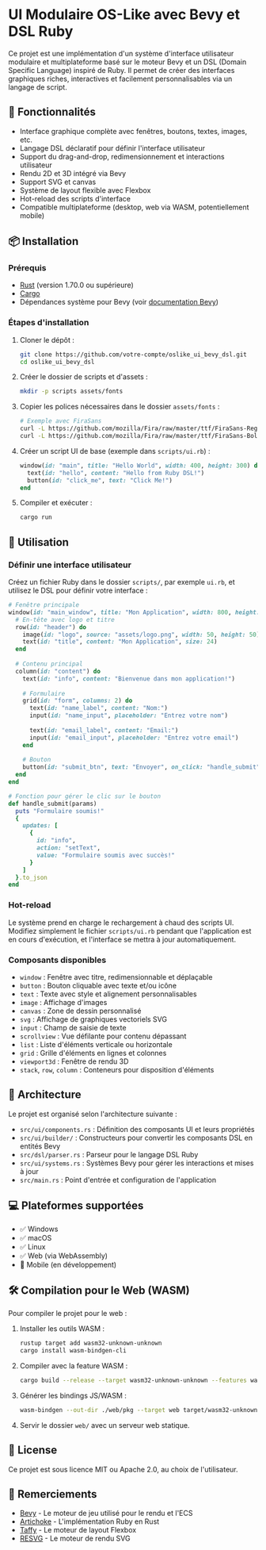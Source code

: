 # UI Modulaire OS-Like avec Bevy et DSL Ruby

Ce projet est une implémentation d'un système d'interface utilisateur modulaire et multiplateforme basé sur le moteur Bevy et un DSL (Domain Specific Language) inspiré de Ruby. Il permet de créer des interfaces graphiques riches, interactives et facilement personnalisables via un langage de script.

## 🎯 Fonctionnalités

- Interface graphique complète avec fenêtres, boutons, textes, images, etc.
- Langage DSL déclaratif pour définir l'interface utilisateur
- Support du drag-and-drop, redimensionnement et interactions utilisateur
- Rendu 2D et 3D intégré via Bevy
- Support SVG et canvas
- Système de layout flexible avec Flexbox
- Hot-reload des scripts d'interface
- Compatible multiplateforme (desktop, web via WASM, potentiellement mobile)

## 📦 Installation

### Prérequis

- [Rust](https://www.rust-lang.org/) (version 1.70.0 ou supérieure)
- [Cargo](https://doc.rust-lang.org/cargo/getting-started/installation.html)
- Dépendances système pour Bevy (voir [documentation Bevy](https://bevyengine.org/learn/book/getting-started/setup/))

### Étapes d'installation

1. Cloner le dépôt :
   ```bash
   git clone https://github.com/votre-compte/oslike_ui_bevy_dsl.git
   cd oslike_ui_bevy_dsl
   ```

2. Créer le dossier de scripts et d'assets :
   ```bash
   mkdir -p scripts assets/fonts
   ```

3. Copier les polices nécessaires dans le dossier `assets/fonts` :
   ```bash
   # Exemple avec FiraSans
   curl -L https://github.com/mozilla/Fira/raw/master/ttf/FiraSans-Regular.ttf -o assets/fonts/FiraSans-Regular.ttf
   curl -L https://github.com/mozilla/Fira/raw/master/ttf/FiraSans-Bold.ttf -o assets/fonts/FiraSans-Bold.ttf
   ```

4. Créer un script UI de base (exemple dans `scripts/ui.rb`) :
   ```ruby
   window(id: "main", title: "Hello World", width: 400, height: 300) do
	 text(id: "hello", content: "Hello from Ruby DSL!")
	 button(id: "click_me", text: "Click Me!")
   end
   ```

5. Compiler et exécuter :
   ```bash
   cargo run
   ```

## 🚀 Utilisation

### Définir une interface utilisateur

Créez un fichier Ruby dans le dossier `scripts/`, par exemple `ui.rb`, et utilisez le DSL pour définir votre interface :

```ruby
# Fenêtre principale
window(id: "main_window", title: "Mon Application", width: 800, height: 600) do
  # En-tête avec logo et titre
  row(id: "header") do
	image(id: "logo", source: "assets/logo.png", width: 50, height: 50)
	text(id: "title", content: "Mon Application", size: 24)
  end
  
  # Contenu principal
  column(id: "content") do
	text(id: "info", content: "Bienvenue dans mon application!")
	
	# Formulaire
	grid(id: "form", columns: 2) do
	  text(id: "name_label", content: "Nom:")
	  input(id: "name_input", placeholder: "Entrez votre nom")
	  
	  text(id: "email_label", content: "Email:")
	  input(id: "email_input", placeholder: "Entrez votre email")
	end
	
	# Bouton
	button(id: "submit_btn", text: "Envoyer", on_click: "handle_submit")
  end
end

# Fonction pour gérer le clic sur le bouton
def handle_submit(params)
  puts "Formulaire soumis!"
  {
	updates: [
	  {
		id: "info",
		action: "setText",
		value: "Formulaire soumis avec succès!"
	  }
	]
  }.to_json
end
```

### Hot-reload

Le système prend en charge le rechargement à chaud des scripts UI. Modifiez simplement le fichier `scripts/ui.rb` pendant que l'application est en cours d'exécution, et l'interface se mettra à jour automatiquement.

### Composants disponibles

- `window` : Fenêtre avec titre, redimensionnable et déplaçable
- `button` : Bouton cliquable avec texte et/ou icône
- `text` : Texte avec style et alignement personnalisables
- `image` : Affichage d'images
- `canvas` : Zone de dessin personnalisé
- `svg` : Affichage de graphiques vectoriels SVG
- `input` : Champ de saisie de texte
- `scrollview` : Vue défilante pour contenu dépassant
- `list` : Liste d'éléments verticale ou horizontale
- `grid` : Grille d'éléments en lignes et colonnes
- `viewport3d` : Fenêtre de rendu 3D
- `stack`, `row`, `column` : Conteneurs pour disposition d'éléments

## 🧩 Architecture

Le projet est organisé selon l'architecture suivante :

- `src/ui/components.rs` : Définition des composants UI et leurs propriétés
- `src/ui/builder/` : Constructeurs pour convertir les composants DSL en entités Bevy
- `src/dsl/parser.rs` : Parseur pour le langage DSL Ruby
- `src/ui/systems.rs` : Systèmes Bevy pour gérer les interactions et mises à jour
- `src/main.rs` : Point d'entrée et configuration de l'application

## 💻 Plateformes supportées

- ✅ Windows
- ✅ macOS
- ✅ Linux
- ✅ Web (via WebAssembly)
- 🔄 Mobile (en développement)

## 🛠️ Compilation pour le Web (WASM)

Pour compiler le projet pour le web :

1. Installer les outils WASM :
   ```bash
   rustup target add wasm32-unknown-unknown
   cargo install wasm-bindgen-cli
   ```

2. Compiler avec la feature WASM :
   ```bash
   cargo build --release --target wasm32-unknown-unknown --features wasm
   ```

3. Générer les bindings JS/WASM :
   ```bash
   wasm-bindgen --out-dir ./web/pkg --target web target/wasm32-unknown-unknown/release/oslike_ui_bevy_dsl.wasm
   ```

4. Servir le dossier `web/` avec un serveur web statique.

## 📝 License

Ce projet est sous licence MIT ou Apache 2.0, au choix de l'utilisateur.

## 🙏 Remerciements

- [Bevy](https://bevyengine.org/) - Le moteur de jeu utilisé pour le rendu et l'ECS
- [Artichoke](https://www.artichokeruby.org/) - L'implémentation Ruby en Rust
- [Taffy](https://github.com/DioxusLabs/taffy) - Le moteur de layout Flexbox
- [RESVG](https://github.com/RazrFalcon/resvg) - Le moteur de rendu SVG